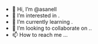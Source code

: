 - 👋 Hi, I’m @asanell 
- 👀 I’m interested in .
- 🌱 I’m currently learning .
- 💞️ I’m looking to collaborate on ..
- 📫 How to reach me ...

<!---
asanell/asanell is a ✨ special ✨ repository because its `README.md` (this file) appears on your GitHub profile.
You can click the Preview link to take a look at your changes.
--->
